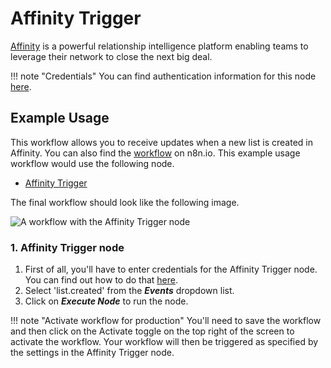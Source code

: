 # Affinity Trigger

[Affinity](https://www.affinity.co/) is a powerful relationship intelligence platform enabling teams to leverage their network to close the next big deal.

!!! note "Credentials"
    You can find authentication information for this node [here](/integrations/builtin/credentials/affinity/).


## Example Usage

This workflow allows you to receive updates when a new list is created in Affinity. You can also find the [workflow](https://n8n.io/workflows/672) on n8n.io. This example usage workflow would use the following node.

- [Affinity Trigger]()

The final workflow should look like the following image.

![A workflow with the Affinity Trigger node](/_images/integrations/builtin/trigger-nodes/affinitytrigger/workflow.png)

### 1. Affinity Trigger node

1. First of all, you'll have to enter credentials for the Affinity Trigger node. You can find out how to do that [here](/integrations/builtin/credentials/affinity/).
2. Select 'list.created' from the ***Events*** dropdown list.
3. Click on ***Execute Node*** to run the node.

!!! note "Activate workflow for production"
    You'll need to save the workflow and then click on the Activate toggle on the top right of the screen to activate the workflow. Your workflow will then be triggered as specified by the settings in the Affinity Trigger node.

